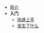 <!-- docs/_sidebar.md -->
- [简介](README "Graia Framework - 简介")
- **入门**
  - [快速上手](tutorial/quick_start "Graia Framework - 快速上手")
  - [发生了什么](tutorial/what_happened "Graia Framework - 发生了什么Σ(っ °Д °;)っ")
